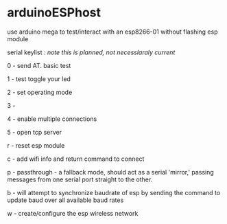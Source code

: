 # arduinoESPhost
use arduino mega to test/interact with an esp8266-01 without flashing esp module

serial keylist : *note this is planned, not necesslaraly current*

0 - send AT. basic test

1 - test toggle your led

2 - set operating mode

3 - 

4 - enable multiple connections

5 - open tcp server

r - reset esp module

c - add wifi info and return command to connect


p - passthrough - a fallback mode, should act as a serial 'mirror,' passing messages from one serial port straight to the other.

b - will attempt to synchronize baudrate of esp by sending the command to update baud over all available baud rates

w - create/configure the esp wireless network
